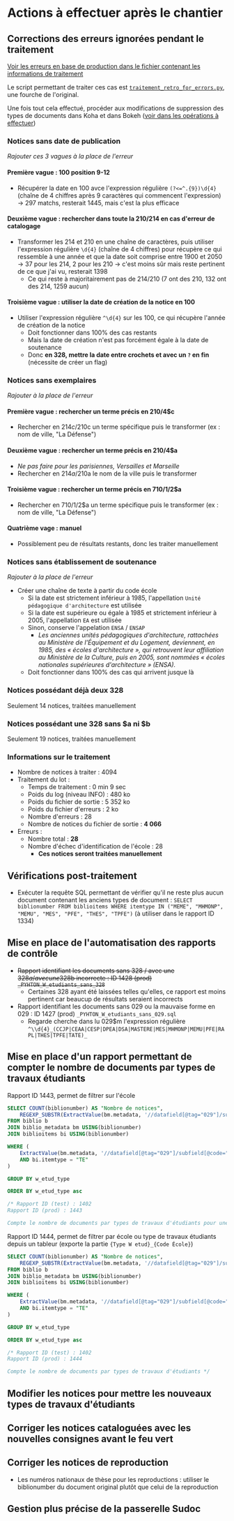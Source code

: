 # Actions à effectuer après le chantier

## Corrections des erreurs ignorées pendant le traitement

[Voir les erreurs en base de production dans le fichier contenant les informations de traitement](./infos_traitement.md#erreurs-en-base-de-production)

Le script permettant de traiter ces cas est [`traitement_retro_for_errors.py`](../traitement_retro_for_errors.py), une fourche de l'original.

Une fois tout cela effectué, procéder aux modifications de suppression des types de documents dans Koha et dans Bokeh ([voir dans les opérations à effectuer](./operations_logiciels.md))

### Notices sans date de publication

_Rajouter ces 3 vagues à la place de l'erreur_

#### Première vague : 100 position 9-12

* Récupérer la date en 100 avce l'expression régulière `(?<=^.{9})\d{4}` (chaîne de 4 chiffres après 9 caractères qui commencent l'expression) → 297 matchs, resterait 1445, mais c'est la plus efficace

#### Deuxième vague : rechercher dans toute la 210/214 en cas d'erreur de catalogage

* Transformer les 214 et 210 en une chaîne de caractères, puis utiliser l'expression régulière `\d{4}` (chaîne de 4 chiffres) pour récupère ce qui ressemble à une année et que la date soit comprise entre 1900 et 2050 → 37 pour les 214, 2 pour les 210 → c'est moins sûr mais reste pertinent de ce que j'ai vu, resterait 1398
  * Ce qui reste à majoritairement pas de 214/210 (7 ont des 210, 132 ont des 214, 1259 aucun)

#### Troisième vague : utiliser la date de création de la notice en 100

* Utiliser l'expression régulière `^\d{4}` sur les 100, ce qui récupère l'année de création de la notice
  * Doit fonctionner dans 100% des cas restants
  * Mais la date de création n'est pas forcément égale à la date de soutenance
  * Donc __en 328, mettre la date entre crochets et avec un `?` en fin__ (nécessite de créer un flag)

### Notices sans exemplaires

_Rajouter à la place de l'erreur_

#### Première vague : rechercher un terme précis en 210/4$c

* Rechercher en 214$c/210$c un terme spécifique puis le transformer (ex : nom de ville, "La Défense")

#### Deuxième vague : rechercher un terme précis en 210/4$a

* _Ne pas faire pour les parisiennes, Versailles et Marseille_
* Rechercher en 214$a/210$a le nom de la ville puis le transformer

#### Troisième vague : rechercher un terme précis en 710/1/2$a

* Rechercher en 710/1/2$a un terme spécifique puis le transformer (ex : nom de ville, "La Défense")

#### Quatrième vage : manuel

* Possiblement peu de résultats restants, donc les traiter manuellement

### Notices sans établissement de soutenance

_Rajouter à la place de l'erreur_

* Créer une chaîne de texte à partir du code école
  * Si la date est strictement inférieur à 1985, l'appellation `Unité pédagogique d'architecture` est utilisée
  * Si la date est supérieure ou égale à 1985 et strictement inférieur à 2005, l'appellation `EA` est utilisée
  * Sinon, conserve l'appelation `ENSA` / `ENSAP`
    * _Les anciennes unités pédagogiques d'architecture, rattachées au Ministère de l'Équipement et du Logement, deviennent, en 1985, des « écoles d'architecture », qui retrouvent leur affiliation au Ministère de la Culture, puis en 2005, sont nommées « écoles nationales supérieures d'architecture » (ENSA)._
  * Doit fonctionner dans 100% des cas qui arrivent jusque là

### Notices possédant déjà deux 328

Seulement 14 notices, traitées manuellement

### Notices possédant une 328 sans $a ni $b

Seulement 19 notices, traitées manuellement

### Informations sur le traitement

* Nombre de notices à traiter : 4094
* Traitement du lot :
  * Temps de traitement : 0 min 9 sec
  * Poids du log (niveau INFO) : 480 ko
  * Poids du fichier de sortie : 5 352 ko
  * Poids du fichier d'erreurs : 2 ko
  * Nombre d'erreurs : 28
  * Nombre de notices du fichier de sortie : __4 066__
* Erreurs :
  * Nombre total : __28__
  * Nombre d'échec d'identification de l'école : 28
    * __Ces notices seront traitées manuellement__

## Vérifications post-traitement

* Exécuter la requête SQL permettant de vérifier qu'il ne reste plus aucun document contenant les anciens types de document : `SELECT biblionumber FROM biblioitems WHERE itemtype IN ("MEME", "MHMONP", "MEMU", "MES", "PFE", "THES", "TPFE")` (à utiliser dans le rapport ID 1334)

## Mise en place de l'automatisation des rapports de contrôle

* ~~Rapport identifiant les documents sans 328 / avec une 328$a / avec une 328$b incorrecte : ID 1428 (prod) `_PYHTON_W_etudiants_sans_328`~~
  * Certaines 328 ayant été laissées telles qu'elles, ce rapport est moins pertinent car beaucup de résultats seraient incorrects
* Rapport identifiant les documents sans 029 ou la mauvaise forme en 029 : ID 1427 (prod) `_PYHTON_W_etudiants_sans_029.sql`
  * Regarde cherche dans lu 029$m l'expression régulière `^\\d{4}_(CCJP|CEAA|CESP|DPEA|DSA|MASTERE|MES|MHMONP|MEMU|PFE|RAPL|THES|TPFE|TATE)_`

## Mise en place d'un rapport permettant de compter le nombre de documents par types de travaux étudiants

Rapport ID 1443, permet de filtrer sur l'école

``` SQL
SELECT COUNT(biblionumber) AS "Nombre de notices",
    REGEXP_SUBSTR(ExtractValue(bm.metadata, '//datafield[@tag="029"]/subfield[@code="m"]'), "(?<=^\\d{4}_)[A-Z]+(?=_[A-Z]{4})") AS w_etud_type
FROM biblio b
JOIN biblio_metadata bm USING(biblionumber)
JOIN biblioitems bi USING(biblionumber)

WHERE (
    ExtractValue(bm.metadata, '//datafield[@tag="029"]/subfield[@code="m"]') REGEXP CONCAT("^\\d{4}_(CCJP|CEAA|CESP|DPEA|DSA|MASTERE|MES|MHMONP|MEMU|PFE|RAPL|THES|TPFE|TATE)_", <<Bibliothèque |branches>>)
    AND bi.itemtype = "TE"
)

GROUP BY w_etud_type

ORDER BY w_etud_type asc

/* Rapport ID (test) : 1402
Rapport ID (prod) : 1443

Compte le nombre de documents par types de travaux d'étudiants pour une école */
```

Rapport ID 1444, permet de filtrer par école ou type de travaux étudiants depuis un tableur (exporte la partie `{Type W etud}_{Code École}`)

``` SQL
SELECT COUNT(biblionumber) AS "Nombre de notices",
    REGEXP_SUBSTR(ExtractValue(bm.metadata, '//datafield[@tag="029"]/subfield[@code="m"]'), "(?<=^\\d{4}_)[A-Z]+_[A-Z]{4}") AS w_etud_type
FROM biblio b
JOIN biblio_metadata bm USING(biblionumber)
JOIN biblioitems bi USING(biblionumber)

WHERE (
    ExtractValue(bm.metadata, '//datafield[@tag="029"]/subfield[@code="m"]') REGEXP "^\\d{4}_(CCJP|CEAA|CESP|DPEA|DSA|MASTERE|MES|MHMONP|MEMU|PFE|RAPL|THES|TPFE|TATE)_"
    AND bi.itemtype = "TE"
)

GROUP BY w_etud_type

ORDER BY w_etud_type asc

/* Rapport ID (test) : 1402
Rapport ID (prod) : 1444

Compte le nombre de documents par types de travaux d'étudiants */
```

## Modifier les notices pour mettre les nouveaux types de travaux d'étudiants

## Corriger les notices cataloguées avec les nouvelles consignes avant le feu vert

## Corriger les notices de reproduction

* Les numéros nationaux de thèse pour les reproductions : utiliser le biblionumber du document original plutôt que celui de la reproduction

## Gestion plus précise de la passerelle Sudoc

